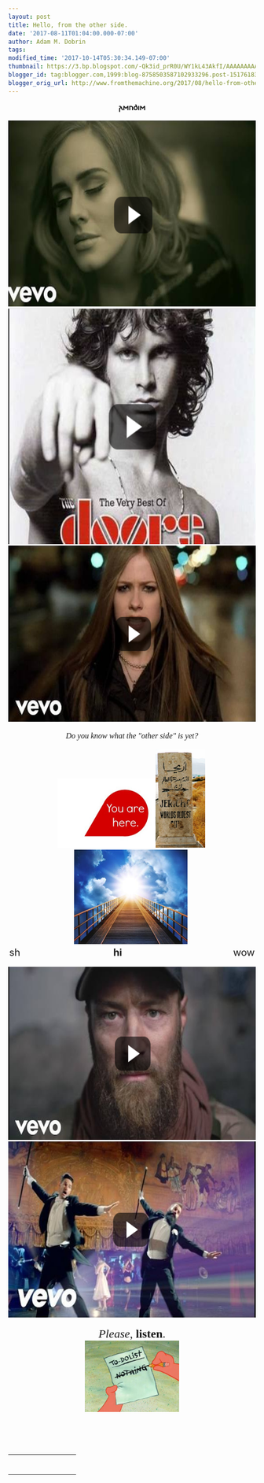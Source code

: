 ```yaml
---
layout: post
title: Hello, from the other side.
date: '2017-08-11T01:04:00.000-07:00'
author: Adam M. Dobrin
tags: 
modified_time: '2017-10-14T05:30:34.149-07:00'
thumbnail: https://3.bp.blogspot.com/-Qk3id_prR0U/WY1kL43AkfI/AAAAAAAAAqg/7msiYFfIpu8sk2KoN0Qy7Yc9PsrYVYtNQCK4BGAYYCw/s72-c/image-746891.png
blogger_id: tag:blogger.com,1999:blog-8758503587102933296.post-1517618322142673584
blogger_orig_url: http://www.fromthemachine.org/2017/08/hello-from-other-side.html
---
```


<div dir="ltr"><div class="gmail_quote"><div dir="ltr"><div style="text-align: center;"><div dir="ltr" style="text-align: start;"><div class="gmail_quote"><div dir="ltr"><div style="text-align: center;"><div><b><span style="font-size: medium;">𐌰</span></b><b><span style="font-size: medium;">𐌼</span></b><b><span style="font-size: medium;">𐌿</span></b><b><span style="font-size: medium;">𐌳</span></b><b><span style="font-size: medium;">𐌹</span></b><b><span style="font-size: medium;">𐌼</span></b></div><div><br /></div></div><div style="text-align: center;"><a href="https://www.youtube.com/watch?v=YQHsXMglC9A"><img alt="" border="0" height="378" id="BLOGGER_PHOTO_ID_6452923996496237042" src="reqs/3.bp.blogspot.com/-Qk3id_prR0U/WY1kL43AkfI/AAAAAAAAAqg/7msiYFfIpu8sk2KoN0Qy7Yc9PsrYVYtNQCK4BGAYYCw/s640/image-746891.png" width="640" /></a></div><div style="text-align: center;"><a href="https://www.youtube.com/watch?v=-r679Hhs9Zs"><img alt="" border="0" height="480" id="BLOGGER_PHOTO_ID_6452923998934940994" src="reqs/4.bp.blogspot.com/-v77lIEPnS_U/WY1kMB8cPUI/AAAAAAAAAqs/4nI1yiad1okbskRt1FJkj2_nDr9Q6sL2ACK4BGAYYCw/s640/image-747943.png" width="640" /></a></div><div style="text-align: center;"><a href="https://www.youtube.com/watch?v=dGR65RWwzg8"><img alt="" border="0" height="358" id="BLOGGER_PHOTO_ID_6452924000154450738" src="reqs/4.bp.blogspot.com/-mpoWtjvFu_8/WY1kMGfMezI/AAAAAAAAAq8/tqy2D_KVrwUSJncrWiBd4BDuuPk_fMf0ACK4BGAYYCw/s640/image-748808.png" width="640" /></a></div><div style="text-align: center;"><br /></div><div style="text-align: center;"><i><span style="font-family: &quot;times new roman&quot; , serif; font-size: medium;">Do you know what the "other side" is yet?</span></i></div><div style="text-align: center;"><i><span style="font-family: &quot;times new roman&quot; , serif; font-size: medium;"><br /></span></i></div><div style="text-align: center;"><i><span style="font-family: &quot;times new roman&quot; , serif; font-size: medium;"><a href="http://2.bp.blogspot.com/-zbERFOUfDv4/WY1kMci5fyI/AAAAAAAAArQ/oeWzF4tfNbUe7az-fCVij2OuiD6C_G5WQCK4BGAYYCw/s1600/You-Are-Here-300x211-749588.jpg"><img alt="" border="0" height="140" id="BLOGGER_PHOTO_ID_6452924006075563810" src="reqs/2.bp.blogspot.com/-zbERFOUfDv4/WY1kMci5fyI/AAAAAAAAArQ/oeWzF4tfNbUe7az-fCVij2OuiD6C_G5WQCK4BGAYYCw/s200/You-Are-Here-300x211-749588.jpg" width="200" /></a></span></i><i><span style="font-family: &quot;times new roman&quot; , serif; font-size: medium;"><a href="http://2.bp.blogspot.com/-qJBoLNNh7NE/WY1kMr8sVyI/AAAAAAAAArg/VVU8CUMrmsE9-_8SSRbA6kFr9CMitRirQCK4BGAYYCw/s1600/Screenshot%2B2017-08-10%2Bat%2B1.19.17%2BPM-750508.png"><img alt="" border="0" height="200" id="BLOGGER_PHOTO_ID_6452924010210285346" src="reqs/2.bp.blogspot.com/-qJBoLNNh7NE/WY1kMr8sVyI/AAAAAAAAArg/VVU8CUMrmsE9-_8SSRbA6kFr9CMitRirQCK4BGAYYCw/s200/Screenshot%2B2017-08-10%2Bat%2B1.19.17%2BPM-750508.png" width="101" /></a>&nbsp;</span></i><a href="http://gate.reallyhim.com/"><img alt="" src="reqs/i.imgur.com/XisWhzy.jpg" height="192" style="border: 0px; margin-right: 0px;" width="231" /></a><span style="font-size: 20px;">&nbsp;</span></div><div style="text-align: center;"><span style="font-size: 20px;">sh &nbsp; &nbsp; &nbsp; &nbsp; &nbsp; &nbsp; &nbsp; &nbsp; &nbsp; &nbsp; &nbsp; &nbsp; &nbsp; &nbsp; &nbsp; &nbsp;<b>&nbsp;&nbsp;hi &nbsp; &nbsp;&nbsp;</b>&nbsp; &nbsp; &nbsp; &nbsp; &nbsp; &nbsp; &nbsp; &nbsp; &nbsp; &nbsp; &nbsp; &nbsp; &nbsp; &nbsp; &nbsp; &nbsp; &nbsp; &nbsp; wow</span></div><div style="text-align: center;"><br /></div><div style="text-align: center;"><a href="https://www.youtube.com/watch?v=o_l4Ab5FRwM"><img alt="" border="0" height="352" id="BLOGGER_PHOTO_ID_6452924011335042802" src="reqs/1.bp.blogspot.com/-i4iJk4OvSls/WY1kMwI2xvI/AAAAAAAAArw/IVbaVH_r74g0uoPKAzC51jnFiNIYzYUkQCK4BGAYYCw/s640/image-751385.png" width="640" /></a></div><div style="text-align: center;"><a href="https://www.youtube.com/watch?v=47dtFZ8CFo8"><img alt="" border="0" height="358" id="BLOGGER_PHOTO_ID_6452924016341801314" src="reqs/3.bp.blogspot.com/-gjvJf7CNksc/WY1kNCyj2WI/AAAAAAAAAsA/7TVRQCGFuNk6PTBIJd85tH_t672a-I8xgCK4BGAYYCw/s640/image-752068.png" width="640" /></a></div><div style="text-align: center;"><br /></div><div style="text-align: center;"><span style="font-family: &quot;times new roman&quot; , serif; font-size: x-large;"><i>Please</i>,&nbsp;<b>listen</b>.</span></div><div style="text-align: center;"><img height="145" src="reqs/pbs.twimg.com/media/DG3zDPCXsAU3l5y.jpg:large" style="margin-right: 0px;" width="192" /><span style="font-family: &quot;times new roman&quot; , serif; font-size: x-large;"><br /></span></div><div style="text-align: center;"><span style="font-size: 20px;"><br /></span></div><div style="text-align: center;"><span style="font-size: 20px;"><br /></span><span style="font-family: &quot;times new roman&quot; , serif; font-size: medium;"><i>​</i></span></div><div class="m_2650078430275355130gmail_signature"><table border="0" cellpadding="0" cellspacing="0"><tbody><tr><td align="left" style="line-height: 0; padding-bottom: 20px; padding-right: 10px; padding-top: 20px; vertical-align: bottom;" valign="bottom" width="107"><br /></td><td align="left" style="line-height: 1.1; padding-bottom: 20px; padding-top: 20px; vertical-align: bottom;" valign="bottom"></td></tr></tbody></table></div></div></div></div><div hspace="streak-pt-mark" style="max-height: 1px;"><img alt="" src="reqs/mailfoogae.appspot.com/t?sender=aYWRhbUBmcm9tdGhlbWFjaGluZS5vcmc%3D&amp;type=zerocontent&amp;guid=2f89efda-3de1-4a53-a3a9-22f4520eb573" style="max-height: 0px; overflow: hidden; width: 0px;" /><span style="color: white; font-size: xx-small;">ᐧ</span></div></div></div></div></div>